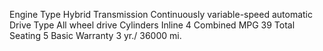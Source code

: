 Engine Type	Hybrid
Transmission	Continuously variable-speed automatic
Drive Type	All wheel drive
Cylinders	Inline 4
Combined MPG	39
Total Seating	5
Basic Warranty	3 yr./ 36000 mi.
